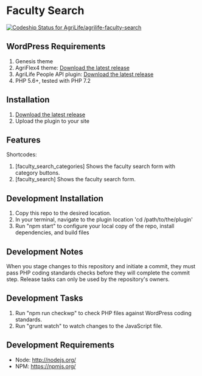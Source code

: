 # Faculty Search
[![Codeship Status for AgriLife/agrilife-faculty-search](https://app.codeship.com/projects/922e1dd0-75c0-0137-8850-4a74f06c083c/status?branch=master)](https://app.codeship.com/projects/349707)

## WordPress Requirements

1. Genesis theme
2. AgriFlex4 theme: [Download the latest release](https://github.com/agrilife/agriflex4/releases/latest)
3. AgriLife People API plugin: [Download the latest release](https://github.com/AgriLife/agrilife-people-api/releases/latest)
4. PHP 5.6+, tested with PHP 7.2

## Installation

1. [Download the latest release](https://github.com/agrilife/agrilife-faculty-search/releases/latest)
2. Upload the plugin to your site

## Features
Shortcodes:
1. [faculty_search_categories] Shows the faculty search form with category buttons.
2. [faculty_search] Shows the faculty search form.

## Development Installation

1. Copy this repo to the desired location.
2. In your terminal, navigate to the plugin location 'cd /path/to/the/plugin'
3. Run "npm start" to configure your local copy of the repo, install dependencies, and build files

## Development Notes

When you stage changes to this repository and initiate a commit, they must pass PHP coding standards checks before they will complete the commit step. Release tasks can only be used by the repository's owners.

## Development Tasks

1. Run "npm run checkwp" to check PHP files against WordPress coding standards.
2. Run "grunt watch" to watch changes to the JavaScript file.

## Development Requirements

* Node: http://nodejs.org/
* NPM: https://npmjs.org/

